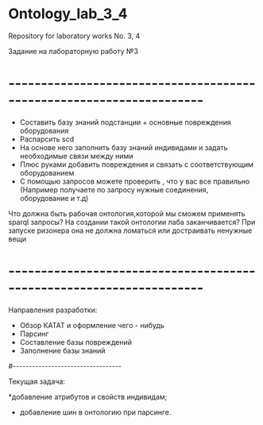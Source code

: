 # Ontology_lab_3_4
Repository for laboratory works No. 3, 4

Задание на лабораторную работу №3
# --------------------------------------------------------------------
* Составить базу знаний подстанции + основные повреждения оборудования   
* Распарсить scd
* На основе него заполнить базу знаний индивидами и задать необходимые связи между ними
* Плюс руками добавить повреждения и связать с соответствующим оборудованием
* С помощью запросов можете проверить , что у вас все правильно (Например получаете по запросу нужные соединения, оборудование и т.д)

Что должна быть рабочая онтология,которой мы сможем применять sparql запросы? На создании такой онтологии лаба заканчивается?
При запуске ризонера она не должна ломаться или достраивать ненужные вещи

# --------------------------------------------------------------------

Направления разработки:
* Обзор КАТАТ и оформление чего - нибудь
* Парсинг
* Составление базы повреждений
* Заполнение базы знаний

#----------------------------------

Текущая задача:

*добавление атрибутов и свойств индивидам;
* добавление шин в онтологию при парсинге.
